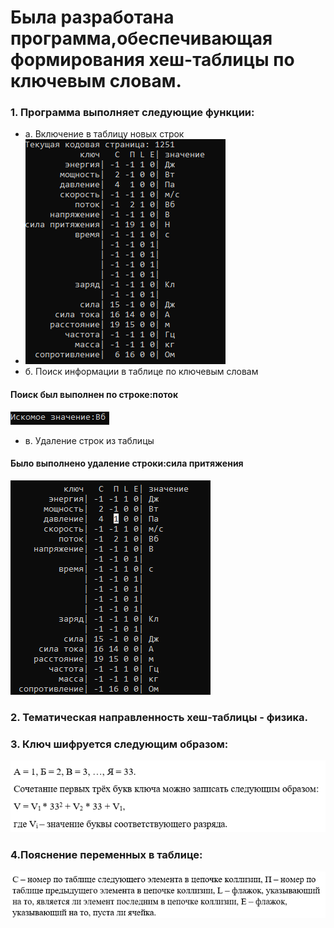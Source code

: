 # Была разработана программа,обеспечивающая формирования хеш-таблицы по ключевым словам.
### 1. Программа выполняет следующие функции:
* a. Включение в таблицу новых строк
* ![Пример исходной таблицы](https://github.com/sv1atsk1/AOISlabs/blob/main/AOISlab6/Screenshots%20for%20demonstration/example_of_table.png)
* б. Поиск информации в таблице по ключевым словам
#### Поиск был выполнен по строке:поток
![Пример поиска в таблице](https://github.com/sv1atsk1/AOISlabs/blob/main/AOISlab6/Screenshots%20for%20demonstration/search_in_table.png) 
* в. Удаление строк из таблицы
#### Было выполнено удаление строки:сила притяжения
![Пример удаления в таблице](https://github.com/sv1atsk1/AOISlabs/blob/main/AOISlab6/Screenshots%20for%20demonstration/example_2_of_table.png)
### 2. Тематическая направленность хеш-таблицы - физика.
### 3. Ключ шифруется следующим образом:
![Пример шифрования ключа](https://github.com/sv1atsk1/AOISlabs/blob/main/AOISlab6/Screenshots%20for%20demonstration/how_key_is_hashing.png)
### 4.Пояснение переменных в таблице:
![Пример переменных в таблице](https://github.com/sv1atsk1/AOISlabs/blob/main/AOISlab6/Screenshots%20for%20demonstration/variables.png)
